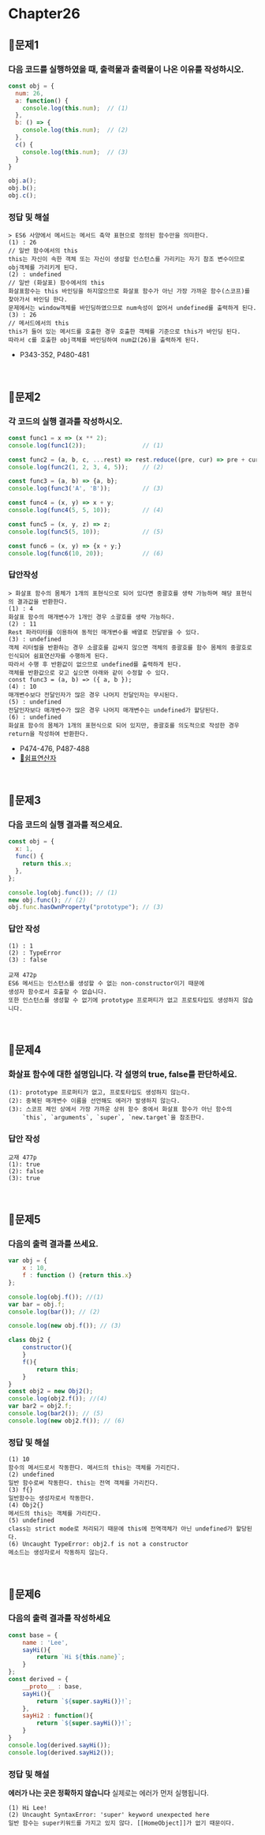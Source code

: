 # Chapter26
## 📌문제1
### 다음 코드를 실행하였을 때, 출력물과 출력물이 나온 이유를 작성하시오.
```js
const obj = {
  num: 26,
  a: function() {
    console.log(this.num);  // (1)
  },
  b: () => {
    console.log(this.num);  // (2)
  },
  c() {
    console.log(this.num);  // (3)
  }
}

obj.a();
obj.b();
obj.c();
```
### 정답 및 해설
```
> ES6 사양에서 메서드는 메서드 축약 표현으로 정의된 함수만을 의미한다.
(1) : 26
// 일반 함수에서의 this
this는 자신이 속한 객체 또는 자신이 생성할 인스턴스를 가리키는 자기 참조 변수이므로 obj객체를 가리키게 된다.
(2) : undefined
// 일반 (화살표) 함수에서의 this
화살표함수는 this 바인딩을 하지않으므로 화살표 함수가 아닌 가장 가까운 함수(스코프)를 찾아가서 바인딩 한다.
문제에서는 window객체를 바인딩하였으므로 num속성이 없어서 undefined를 출력하게 된다.
(3) : 26
// 메서드에서의 this
this가 들어 있는 메서드를 호출한 경우 호출한 객체를 기준으로 this가 바인딩 된다.
따라서 c를 호출한 obj객체를 바인딩하여 num값(26)을 출력하게 된다.
```
- P343-352, P480-481

<br>

## 📌문제2
### 각 코드의 실행 결과를 작성하시오.
```js
const func1 = x => (x ** 2);
console.log(func1(2));                // (1)

const func2 = (a, b, c, ...rest) => rest.reduce((pre, cur) => pre + cur, b);
console.log(func2(1, 2, 3, 4, 5));    // (2)

const func3 = (a, b) => {a, b};
console.log(func3('A', 'B'));         // (3)

const func4 = (x, y) => x + y;
console.log(func4(5, 5, 10));         // (4)

const func5 = (x, y, z) => z;
console.log(func5(5, 10));            // (5)

const func6 = (x, y) => {x + y;}
console.log(func6(10, 20));           // (6)
```
### 답안작성
```
> 화살표 함수의 몸체가 1개의 표현식으로 되어 있다면 중괄호를 생략 가능하며 해당 표현식의 결과값을 반환한다.
(1) : 4
화살표 함수의 매개변수가 1개인 경우 소괄호를 생략 가능하다.
(2) : 11
Rest 파라미터를 이용하여 동적인 매개변수를 배열로 전달받을 수 있다.
(3) : undefined
객체 리터럴을 반환하는 경우 소괄호를 감싸지 않으면 객체의 중괄호를 함수 몸체의 중괄호로 인식되어 쉼표연산자를 수행하게 된다.
따라서 수행 후 반환값이 없으므로 undefined를 출력하게 된다.
객체를 반환값으로 갖고 싶으면 아래와 같이 수정할 수 있다.
const func3 = (a, b) => ({ a, b });
(4) : 10
매개변수보다 전달인자가 많은 경우 나머지 전달인자는 무시된다.
(5) : undefined
전달인자보다 매개변수가 많은 경우 나머지 매개변수는 undefined가 할당된다.
(6) : undefined
화살표 함수의 몸체가 1개의 표현식으로 되어 있지만, 중괄호를 의도적으로 작성한 경우 return을 작성하여 반환한다.
```
- P474-476, P487-488
- [🔗쉼표연산자](https://developer.mozilla.org/ko/docs/Web/JavaScript/Reference/Operators/Comma_Operator)

<br>

## 📌문제3

### 다음 코드의 실행 결과를 적으세요.

```js
const obj = {
  x: 1,
  func() {
    return this.x;
  },
};

console.log(obj.func()); // (1)
new obj.func(); // (2)
obj.func.hasOwnProperty("prototype"); // (3)
```

### 답안 작성

```
(1) : 1
(2) : TypeError
(3) : false
```

```
교재 472p
ES6 메서드는 인스턴스를 생성할 수 없는 non-constructor이기 때문에
생성자 함수로서 호출할 수 없습니다.
또한 인스턴스를 생성할 수 없기에 prototype 프로퍼티가 없고 프로토타입도 생성하지 않습니다.
```

<br>

## 📌문제4

### 화살표 함수에 대한 설명입니다. 각 설명의 true, false를 판단하세요.

```
(1): prototype 프로퍼티가 없고, 프로토타입도 생성하지 않는다.
(2): 중복된 매개변수 이름을 선언해도 에러가 발생하지 않는다.
(3): 스코프 체인 상에서 가장 가까운 상위 함수 중에서 화살표 함수가 아닌 함수의
    `this`, `arguments`, `super`, `new.target`을 참조한다.
```

### 답안 작성

```
교재 477p
(1): true
(2): false
(3): true
```

<br>

## 📌문제5

### 다음의 출력 결과를 쓰세요.

```js
var obj = {
    x : 10,
    f : function () {return this.x}
};

console.log(obj.f()); //(1)
var bar = obj.f;
console.log(bar()); // (2)

console.log(new obj.f()); // (3)

class Obj2 {
    constructor(){
    }
    f(){
        return this;
    }
}
const obj2 = new Obj2();
console.log(obj2.f()); //(4)
var bar2 = obj2.f;
console.log(bar2()); // (5)
console.log(new obj2.f()); // (6)
```
### 정답 및 해설

```
(1) 10 
함수의 메서드로서 작동한다. 메서드의 this는 객체를 가리킨다.
(2) undefined 
일반 함수로써 작동한다. this는 전역 객체를 가리킨다.
(3) f{}
일반함수는 생성자로서 작동한다. 
(4) Obj2{}
메서드의 this는 객체를 가리킨다. 
(5) undefined
class는 strict mode로 처리되기 때문에 this에 전역객체가 아닌 undefined가 할당된다. 
(6) Uncaught TypeError: obj2.f is not a constructor
메소드는 생성자로서 작동하지 않는다.
```

<br>

## 📌문제6

### 다음의 출력 결과를 작성하세요
```js
const base = {
    name : 'Lee',
    sayHi(){
        return `Hi ${this.name}`;
    }
};
const derived = {
    __proto__ : base,
    sayHi(){
        return `${super.sayHi()}!`;
    },
    sayHi2 : function(){
        return `${super.sayHi()}!`;
    }
}
console.log(derived.sayHi());
console.log(derived.sayHi2());
```

### 정답 및 해설

**에러가 나는 곳은 정확하지 않습니다**
실제로는 에러가 먼저 실행됩니다.
```
(1) Hi Lee!
(2) Uncaught SyntaxError: 'super' keyword unexpected here 
일반 함수는 super키워드를 가지고 있지 않다. [[HomeObject]]가 없기 때문이다. 
```

<br>
